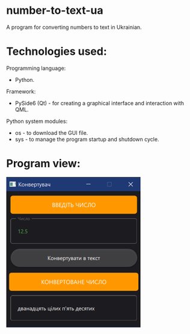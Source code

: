# number-to-text-ua
A program for converting numbers to text in Ukrainian.

# Technologies used:
Programming language:
* Python.

Framework:
* PySide6 (Qt) - for creating a graphical interface and interaction with QML.

Python system modules:
* os - to download the GUI file.
* sys - to manage the program startup and shutdown cycle.

# Program view:
<p><img src = "https://github.com/1Rebern/number-to-text-ua/blob/main/preview/example.png?raw=true">
